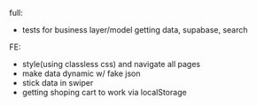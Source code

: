 
full:
- tests for business layer/model getting data, supabase, search

FE:
- style(using classless css) and navigate all pages
- make data dynamic w/ fake json
- stick data in swiper
- getting shoping cart to work via localStorage